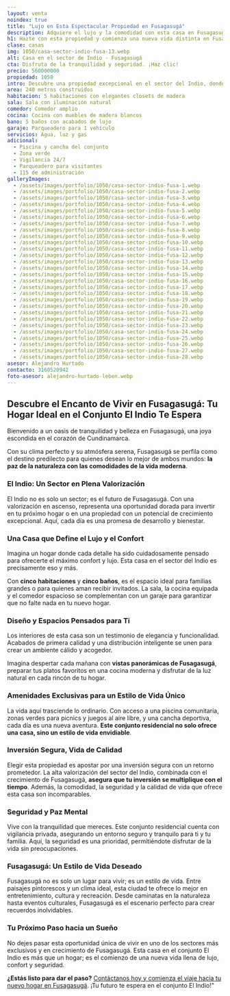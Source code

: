 ```yaml
---
layout: venta
noindex: true
title: "Lujo en Esta Espectacular Propiedad en Fusagasugá"
description: Adquiere el lujo y la comodidad con esta casa en Fusagasugá. ¡No pierdas la oportunidad de vivir en un ambiente de tranquilidad y seguridad!
h1: Hazte con esta propiedad y comienza una nueva vida distinta en Fusagasugá
clase: casas
img: 1050/casa-sector-indio-fusa-13.webp
alt: Casa en el sector de Indio - Fusagasugá
cta: Disfruta de la tranquilidad y seguridad. ¡Haz clic!
precio: 560000000
propiedad: 1050
intro: Descubre una propiedad excepcional en el sector del Indio, donde el lujo y la tranquilidad se encuentran. 
area: 240 metros construidos
habitacion: 5 habitaciones con elegantes closets de madera 
sala: Sala con iluminación natural 
comedor: Comedor amplio
cocina: Cocina con muebles de madera blancos
bano: 5 baños con acabados de lujo 
garaje: Parqueadero para 1 vehículo 
servicios: Agua, luz y gas 
adicional:
  - Piscina y cancha del conjunto
  - Zona verde
  - Vigilancia 24/7
  - Parqueadero para visitantes
  - 115 de administración
galleryImages:
  - /assets/images/portfolio/1050/casa-sector-indio-fusa-1.webp
  - /assets/images/portfolio/1050/casa-sector-indio-fusa-2.webp
  - /assets/images/portfolio/1050/casa-sector-indio-fusa-3.webp
  - /assets/images/portfolio/1050/casa-sector-indio-fusa-4.webp
  - /assets/images/portfolio/1050/casa-sector-indio-fusa-5.webp
  - /assets/images/portfolio/1050/casa-sector-indio-fusa-6.webp
  - /assets/images/portfolio/1050/casa-sector-indio-fusa-7.webp
  - /assets/images/portfolio/1050/casa-sector-indio-fusa-8.webp
  - /assets/images/portfolio/1050/casa-sector-indio-fusa-9.webp
  - /assets/images/portfolio/1050/casa-sector-indio-fusa-10.webp
  - /assets/images/portfolio/1050/casa-sector-indio-fusa-11.webp
  - /assets/images/portfolio/1050/casa-sector-indio-fusa-12.webp
  - /assets/images/portfolio/1050/casa-sector-indio-fusa-13.webp
  - /assets/images/portfolio/1050/casa-sector-indio-fusa-14.webp
  - /assets/images/portfolio/1050/casa-sector-indio-fusa-15.webp
  - /assets/images/portfolio/1050/casa-sector-indio-fusa-16.webp
  - /assets/images/portfolio/1050/casa-sector-indio-fusa-17.webp
  - /assets/images/portfolio/1050/casa-sector-indio-fusa-18.webp
  - /assets/images/portfolio/1050/casa-sector-indio-fusa-19.webp
  - /assets/images/portfolio/1050/casa-sector-indio-fusa-20.webp
  - /assets/images/portfolio/1050/casa-sector-indio-fusa-21.webp
  - /assets/images/portfolio/1050/casa-sector-indio-fusa-22.webp
  - /assets/images/portfolio/1050/casa-sector-indio-fusa-23.webp
  - /assets/images/portfolio/1050/casa-sector-indio-fusa-24.webp
  - /assets/images/portfolio/1050/casa-sector-indio-fusa-25.webp
  - /assets/images/portfolio/1050/casa-sector-indio-fusa-26.webp
  - /assets/images/portfolio/1050/casa-sector-indio-fusa-27.webp
  - /assets/images/portfolio/1050/casa-sector-indio-fusa-28.webp
asesor: Alejandro Hurtado
contacto: 3160520942
foto-asesor: alejandro-hurtado-leben.webp
---
```

## Descubre el Encanto de Vivir en Fusagasugá: Tu Hogar Ideal en el Conjunto El Indio Te Espera

Bienvenido a un oasis de tranquilidad y belleza en Fusagasugá, una joya escondida en el corazón de Cundinamarca.

Con su clima perfecto y su atmósfera serena, Fusagasugá se perfila como el destino predilecto para quienes desean lo mejor de ambos mundos: **la paz de la naturaleza con las comodidades de la vida moderna**.

### El Indio: Un Sector en Plena Valorización

El Indio no es solo un sector; es el futuro de Fusagasugá. Con una valorización en ascenso, representa una oportunidad dorada para invertir en tu próximo hogar o en una propiedad con un potencial de crecimiento excepcional. Aquí, cada día es una promesa de desarrollo y bienestar.

### Una Casa que Define el Lujo y el Confort

Imagina un hogar donde cada detalle ha sido cuidadosamente pensado para ofrecerte el máximo confort y lujo. Esta casa en el sector del Indio es precisamente eso y más.

Con **cinco habitaciones** y **cinco baños**, es el espacio ideal para familias grandes o para quienes aman recibir invitados. La sala, la cocina equipada y el comedor espacioso se complementan con un garaje para garantizar que no falte nada en tu nuevo hogar.

### Diseño y Espacios Pensados para Ti

Los interiores de esta casa son un testimonio de elegancia y funcionalidad. Acabados de primera calidad y una distribución inteligente se unen para crear un ambiente cálido y acogedor.

Imagina despertar cada mañana con **vistas panorámicas de Fusagasugá**, preparar tus platos favoritos en una cocina moderna y disfrutar de la luz natural en cada rincón de tu hogar.

### Amenidades Exclusivas para un Estilo de Vida Único

La vida aquí trasciende lo ordinario. Con acceso a una piscina comunitaria, zonas verdes para picnics y juegos al aire libre, y una cancha deportiva, cada día es una nueva aventura. **Este conjunto residencial no solo ofrece una casa, sino un estilo de vida envidiable**.

### Inversión Segura, Vida de Calidad

Elegir esta propiedad es apostar por una inversión segura con un retorno prometedor. La alta valorización del sector del Indio, combinada con el crecimiento de Fusagasugá, **asegura que tu inversión se multiplique con el tiempo**. Además, la comodidad, la seguridad y la calidad de vida que ofrece esta casa son incomparables.

### Seguridad y Paz Mental

Vive con la tranquilidad que mereces. Este conjunto residencial cuenta con vigilancia privada, asegurando un entorno seguro y tranquilo para ti y tu familia. Aquí, la seguridad es una prioridad, permitiéndote disfrutar de la vida sin preocupaciones.

### Fusagasugá: Un Estilo de Vida Deseado

Fusagasugá no es solo un lugar para vivir; es un estilo de vida. Entre paisajes pintorescos y un clima ideal, esta ciudad te ofrece lo mejor en entretenimiento, cultura y recreación. Desde caminatas en la naturaleza hasta eventos culturales, Fusagasugá es el escenario perfecto para crear recuerdos inolvidables.

### Tu Próximo Paso hacia un Sueño

No dejes pasar esta oportunidad única de vivir en uno de los sectores más exclusivos y en crecimiento de Fusagasugá. Esta casa en el conjunto El Indio es más que un hogar; es el comienzo de una nueva vida llena de lujo, confort y seguridad.

**¿Estás listo para dar el paso?** [Contáctanos hoy y comienza el viaje hacia tu nuevo hogar en Fusagasugá](#asesor). ¡Tu futuro te espera en el conjunto El Indio!"
